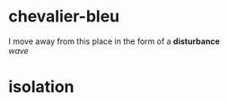 # chevalier-bleu
I move away from this place in the form of a **disturbance** \
_wave_ 
# isolation
